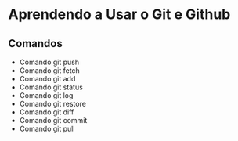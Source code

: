 # Aprendendo a Usar o Git e Github

## Comandos
* Comando git push
* Comando git fetch
* Comando git add
* Comando git status
* Comando git log
* Comando git restore
* Comando git diff
* Comando git commit
* Comando git pull
